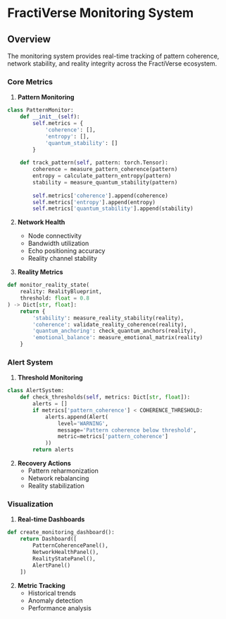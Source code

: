 # FractiVerse Monitoring System

## Overview
The monitoring system provides real-time tracking of pattern coherence, network stability, and reality integrity across the FractiVerse ecosystem.

### Core Metrics

1. **Pattern Monitoring**
```python
class PatternMonitor:
    def __init__(self):
        self.metrics = {
            'coherence': [],
            'entropy': [],
            'quantum_stability': []
        }
        
    def track_pattern(self, pattern: torch.Tensor):
        coherence = measure_pattern_coherence(pattern)
        entropy = calculate_pattern_entropy(pattern)
        stability = measure_quantum_stability(pattern)
        
        self.metrics['coherence'].append(coherence)
        self.metrics['entropy'].append(entropy)
        self.metrics['quantum_stability'].append(stability)
```

2. **Network Health**
   - Node connectivity
   - Bandwidth utilization
   - Echo positioning accuracy
   - Reality channel stability

3. **Reality Metrics**
```python
def monitor_reality_state(
    reality: RealityBlueprint,
    threshold: float = 0.8
) -> Dict[str, float]:
    return {
        'stability': measure_reality_stability(reality),
        'coherence': validate_reality_coherence(reality),
        'quantum_anchoring': check_quantum_anchors(reality),
        'emotional_balance': measure_emotional_matrix(reality)
    }
```

### Alert System

1. **Threshold Monitoring**
```python
class AlertSystem:
    def check_thresholds(self, metrics: Dict[str, float]):
        alerts = []
        if metrics['pattern_coherence'] < COHERENCE_THRESHOLD:
            alerts.append(Alert(
                level='WARNING',
                message='Pattern coherence below threshold',
                metric=metrics['pattern_coherence']
            ))
        return alerts
```

2. **Recovery Actions**
   - Pattern reharmonization
   - Network rebalancing
   - Reality stabilization

### Visualization

1. **Real-time Dashboards**
```python
def create_monitoring_dashboard():
    return Dashboard([
        PatternCoherencePanel(),
        NetworkHealthPanel(),
        RealityStatePanel(),
        AlertPanel()
    ])
```

2. **Metric Tracking**
   - Historical trends
   - Anomaly detection
   - Performance analysis 